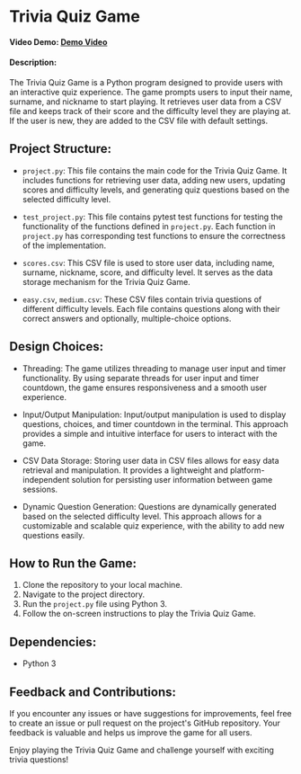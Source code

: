 # Trivia Quiz Game

#### Video Demo: [Demo Video](https://youtu.be/vLoBTbfghRE)

#### Description:
The Trivia Quiz Game is a Python program designed to provide users with an interactive quiz experience. The game prompts users to input their name, surname, and nickname to start playing. It retrieves user data from a CSV file and keeps track of their score and the difficulty level they are playing at. If the user is new, they are added to the CSV file with default settings.

## Project Structure:

- `project.py`: This file contains the main code for the Trivia Quiz Game. It includes functions for retrieving user data, adding new users, updating scores and difficulty levels, and generating quiz questions based on the selected difficulty level.

- `test_project.py`: This file contains pytest test functions for testing the functionality of the functions defined in `project.py`. Each function in `project.py` has corresponding test functions to ensure the correctness of the implementation.

- `scores.csv`: This CSV file is used to store user data, including name, surname, nickname, score, and difficulty level. It serves as the data storage mechanism for the Trivia Quiz Game.

- `easy.csv`, `medium.csv`: These CSV files contain trivia questions of different difficulty levels. Each file contains questions along with their correct answers and optionally, multiple-choice options.

## Design Choices:

- Threading: The game utilizes threading to manage user input and timer functionality. By using separate threads for user input and timer countdown, the game ensures responsiveness and a smooth user experience.

- Input/Output Manipulation: Input/output manipulation is used to display questions, choices, and timer countdown in the terminal. This approach provides a simple and intuitive interface for users to interact with the game.

- CSV Data Storage: Storing user data in CSV files allows for easy data retrieval and manipulation. It provides a lightweight and platform-independent solution for persisting user information between game sessions.

- Dynamic Question Generation: Questions are dynamically generated based on the selected difficulty level. This approach allows for a customizable and scalable quiz experience, with the ability to add new questions easily.

## How to Run the Game:

1. Clone the repository to your local machine.
2. Navigate to the project directory.
3. Run the `project.py` file using Python 3.
4. Follow the on-screen instructions to play the Trivia Quiz Game.

## Dependencies:
- Python 3

## Feedback and Contributions:
If you encounter any issues or have suggestions for improvements, feel free to create an issue or pull request on the project's GitHub repository. Your feedback is valuable and helps us improve the game for all users.

Enjoy playing the Trivia Quiz Game and challenge yourself with exciting trivia questions!
